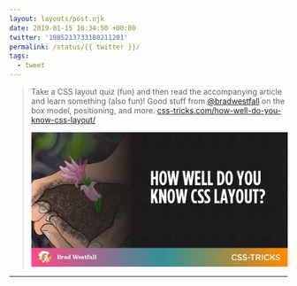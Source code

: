 ```yaml
---
layout: layouts/post.njk
date: 2019-01-15 16:34:50 +00:00
twitter: '1085213733180211201'
permalink: /status/{{ twitter }}/
tags: 
  - tweet
---
```


> Take a CSS layout quiz (fun) and then read the accompanying article and learn something (also fun)! Good stuff from [@bradwestfall](https://twitter.com/bradwestfall) on the box model, positioning, and more. [css-tricks.com/how-well-do-you-know-css-layout/](https://css-tricks.com/how-well-do-you-know-css-layout/)
> 
> [![How well do you know CSS layout](/img/281146.jpg)](https://css-tricks.com/how-well-do-you-know-css-layout/)

---
